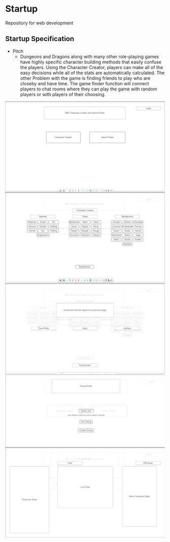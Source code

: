 # Startup
Repository for web development

## Startup Specification

- Pitch
  - Dungeons and Dragons along with many other role-playing games have highly specific character building methods that easily confuse the players. Using the Character Creator, players can make all of the easy decisions while all of the stats are automatically calculated. The other Problem with the game is finding friends to play who are closeby and have time. The game finder function will connect players to chat rooms where they can play the game with random players or with players of their choosing.

  

![Home page presenting the choice between starting a game and creating a character](MockupPhotos/Main.png)
![First page when choosing options for a character](MockupPhotos/Options1.png)
![Second Page when choosing options for a character](MockupPhotos/Options2.png)
![Different options when joining or finding a game](MockupPhotos/game1.png)
![View of the screen when in a chat room with others](MockupPhotos/game2.png)
